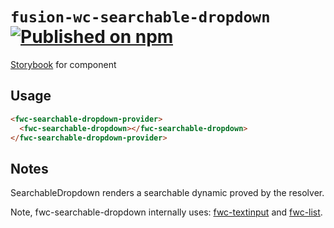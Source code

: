 <!--prettier-ignore-start-->
# `fusion-wc-searchable-dropdown` [![Published on npm](https://img.shields.io/npm/v/@equinor/fusion-wc-searchable-dropdown.svg)](https://www.npmjs.com/package/@equinor/fusion-wc-searchable-dropdown)

[Storybook](https://equinor.github.io/fusion-web-components/?path=/docs/data-searchabledropdown--default-story) for component

## Usage

```html
<fwc-searchable-dropdown-provider>
  <fwc-searchable-dropdown></fwc-searchable-dropdown>
</fwc-searchable-dropdown-provider>
```

## Notes

SearchableDropdown renders a searchable dynamic proved by the resolver.

Note, fwc-searchable-dropdown internally uses: [fwc-textinput](https://equinor.github.io/fusion-web-components/?path=/docs/input-textinput) and [fwc-list](https://equinor.github.io/fusion-web-components/?path=/docs/data-list).
